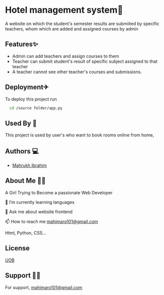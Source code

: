   # Hotel management system📜
  A website on which the student's semester results are submiited by specific teachers, whom which are added and assigned courses by admin


## Features✨

- Admin can add teachers and assign courses to them
- Teacher can submit student's result of specific subject assigned to that teacher
- A teacher cannot see other teacher's courses and submissions.


  
## Deployment✈

To deploy this project run

```bash
  cd /source folder/app.py
```

  
## Used By 💯

This project is used by user's who want to book rooms online from home,

  
## Authors 💻

- [Mahrukh Ibrahim](https://github.com/mahrukh123484)

  
##  About Me 🙋‍♀️
A Girl Trying to Become a passionate Web Developer

  🌱 I’m currently learning languages

💬 Ask me about website frontend

📫 How to reach me mahimaro101@gmail.com

 Html, Python, CSS... 
## License

[UOB](https://Uob.edu.pk)

  
## Support 🏋️‍♀️

For support, mahimaro101@gmail.com

  
